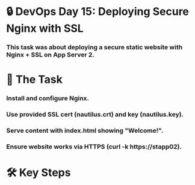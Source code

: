 # 🔒 DevOps Day 15: Deploying Secure Nginx with SSL

### This task was about deploying a secure static website with Nginx + SSL on App Server 2.

# 🎯 The Task

### Install and configure Nginx.

### Use provided SSL cert (nautilus.crt) and key (nautilus.key).

### Serve content with index.html showing "Welcome!".

### Ensure website works via HTTPS (curl -k https://stapp02).

# 🛠️ Key Steps
